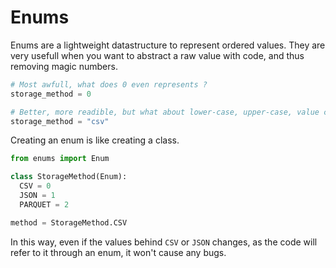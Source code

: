 # Enums

Enums are a lightweight datastructure to represent ordered values. They are very usefull when you want to abstract a raw value with code, and thus removing magic numbers.

```python
# Most awfull, what does 0 even represents ?
storage_method = 0

# Better, more readible, but what about lower-case, upper-case, value changes ?
storage_method = "csv"
```

Creating an enum is like creating a class.

```python
from enums import Enum

class StorageMethod(Enum):
  CSV = 0
  JSON = 1
  PARQUET = 2

method = StorageMethod.CSV
```

In this way, even if the values behind `CSV` or `JSON` changes, as the code will refer to it through an enum, it won't cause any bugs. 
